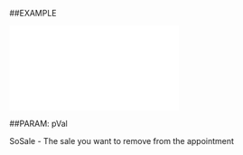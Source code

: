 
##EXAMPLE



![](..\..\Examples\vbs\SOActivityLinks.RemoveSale.vbs.txt)


##PARAM: pVal

SoSale - The sale you want to remove from the appointment

